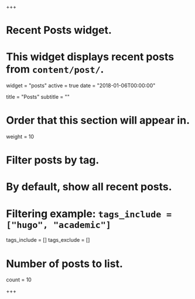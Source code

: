 +++
# Recent Posts widget.
# This widget displays recent posts from `content/post/`.
widget = "posts"
active = true
date = "2018-01-06T00:00:00"

title = "Posts"
subtitle = ""

# Order that this section will appear in.
weight = 10

# Filter posts by tag.
#  By default, show all recent posts.
#  Filtering example: `tags_include = ["hugo", "academic"]`
tags_include = []
tags_exclude = []

# Number of posts to list.
count = 10

+++

